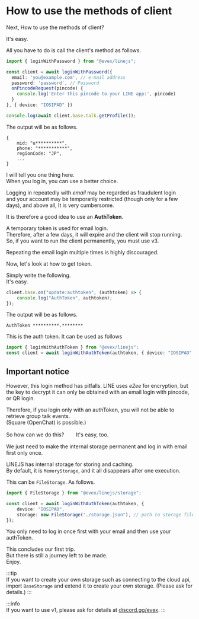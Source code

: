 # How to use the methods of client

Next, How to use the methods of client?

It's easy.

All you have to do is call the client's method as follows.
```ts
import { loginWithPassword } from "@evex/linejs";

const client = await loginWithPassword({
  email: 'you@example.com', // e-mail address
  password: 'password', // Password
  onPincodeRequest(pincode) {
    console.log('Enter this pincode to your LINE app:', pincode)
  }
}, { device: "IOSIPAD" })

console.log(await client.base.talk.getProfile());
```

The output will be as follows.

```console
{
	mid: "u**********",
	phone: "***********",
	regionCode: "JP",
    ...
}
```

I will tell you one thing here.\
When you log in, you can use a better choice.

Logging in repeatedly with _email_ may be regarded as fraudulent login\
and your account may be temporarily restricted (though only for a few days), and
above all, It is very cumbersome.

It is therefore a good idea to use an **AuthToken**.

A temporary token is used for email login.\
Therefore, after a few days, it will expire and the client will stop running.\
So, if you want to run the client permanently, you must use v3.

Repeating the email login multiple times is highly discouraged.

Now, let's look at how to get token.

Simply write the following.\
It's easy.

```ts
client.base.on("update:authtoken", (authtoken) => {
	console.log("AuthToken", authtoken);
});
```

The output will be as follows.

```console
AuthToken **********.********
```

This is the auth token. It can be used as follows

```ts
import { loginWithAuthToken } from "@evex/linejs";
const client = await loginWithAuthToken(authtoken, { device: "IOSIPAD" });
```

## Important notice

However, this login method has pitfalls. LINE uses _e2ee_ for encryption, but
the key to decrypt it can only be obtained with an email login with pincode, or
QR login.

Therefore, if you login only with an authToken, you will not be able to retrieve
group talk events.\
(Square (OpenChat) is possible.)

So how can we do this?　　 It's easy, too.

We just need to make the internal storage permanent and log in with email first
only once.

LINEJS has internal storage for storing and caching.\
By default, it is `MemoryStorage`, and it all disappears after one execution.

This can be `FileStorage`. As follows.

```ts
import { FileStorage } from "@evex/linejs/storage";

const client = await loginWithAuthToken(authtoken, {
	device: "IOSIPAD",
	storage: new FileStorage("./storage.json"), // path to storage file (This is secret file)
});

```

You only need to log in once first with your email and then use your authToken.

This concludes our first trip.\
But there is still a journey left to be made.\
Enjoy.

:::tip\
If you want to create your own storage such as connecting to the cloud api,\
import `BaseStorage` and extend it to create your own storage. (Please ask for
details.) :::

:::info\
If you want to use v1, please ask for details at
[discord.gg/evex](https://discord.gg/evex). :::
